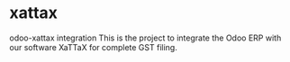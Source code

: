 # xattax
odoo-xattax integration
This is the project to integrate the Odoo ERP with our software XaTTaX for complete GST filing.
